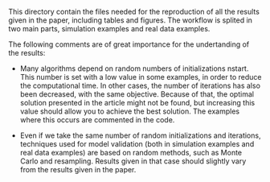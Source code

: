 This directory contain the files needed for the reproduction of all the results given in the paper, including tables and figures. The workflow is splited in two main parts, simulation examples and real data examples.

The following comments are of great importance for the undertanding of the results:

  - Many algorithms depend on random numbers of initializations nstart. This number is set with a low value in some examples, in order to reduce the computational time.
  In other cases, the number of iterations has also been decreased, with the same objective.
  Because of that, the optimal solution presented in the article might not be found, but increasing this value should allow you to achieve the best solution. 
  The examples where this occurs are commented in the code.  

 - Even if we take the same number of random initializations and iterations, techniques used for model validation (both in simulation examples
 and real data examples) are based on random methods, such as Monte Carlo and resampling.
 Results given in that case should slightly vary from the results given in the paper.
